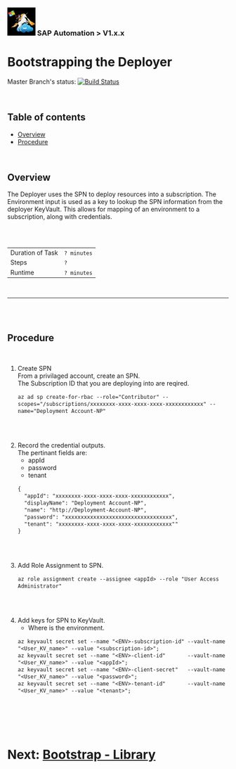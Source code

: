 ### <img src="../../../../documentation/SAP_Automation_on_Azure/assets/images/UnicornSAPBlack256x256.png" width="64px"> SAP Automation > V1.x.x <!-- omit in toc -->
# Bootstrapping the Deployer <!-- omit in toc -->

Master Branch's status: [![Build Status](https://dev.azure.com/azuresaphana/Azure-SAP-HANA/_apis/build/status/Azure.sap-hana?branchName=master&api-version=5.1-preview.1)](https://dev.azure.com/azuresaphana/Azure-SAP-HANA/_build/latest?definitionId=6&branchName=master)

<br/>

## Table of contents <!-- omit in toc -->

- [Overview](#overview)
- [Procedure](#procedure)

<br/>

## Overview

The Deployer uses the SPN to deploy resources into a subscription.
The Environment input is used as a key to lookup the SPN information from the deployer KeyVault.
This allows for mapping of an environment to a subscription, along with credentials.

<br/><br/>

|                  |              |
| ---------------- | ------------ |
| Duration of Task | `? minutes`  |
| Steps            | `?`          |
| Runtime          | `? minutes`  |

<br/>

---

<br/><br/>

## Procedure

<br/>

1. Create SPN<br/>
    From a privilaged account, create an SPN.<br/>
    The Subscription ID that you are deploying into are reqired.
    ```
    az ad sp create-for-rbac --role="Contributor" --scopes="/subscriptions/xxxxxxxx-xxxx-xxxx-xxxx-xxxxxxxxxxxx" --name="Deployment Account-NP"
    ```

<br/><br/>

2. Record the credential outputs.<br/>
   The pertinant fields are:
   - appId
   - password
   - tenant
    ```
    {
      "appId": "xxxxxxxx-xxxx-xxxx-xxxx-xxxxxxxxxxxx",
      "displayName": "Deployment Account-NP",
      "name": "http://Deployment-Account-NP",
      "password": "xxxxxxxxxxxxxxxxxxxxxxxxxxxxxxxxxx",
      "tenant": "xxxxxxxx-xxxx-xxxx-xxxx-xxxxxxxxxxxx""
    }
    ```

<br/><br/>

3. Add Role Assignment to SPN.
    ```
    az role assignment create --assignee <appId> --role "User Access Administrator"
    ```

<br/><br/>

4. Add keys for SPN to KeyVault.
   - Where <ENV> is the environment.
    ```
    az keyvault secret set --name "<ENV>-subscription-id" --vault-name "<User_KV_name>" --value "<subscription-id>";
    az keyvault secret set --name "<ENV>-client-id"       --vault-name "<User_KV_name>" --value "<appId>";
    az keyvault secret set --name "<ENV>-client-secret"   --vault-name "<User_KV_name>" --value "<password>";
    az keyvault secret set --name "<ENV>-tenant-id"       --vault-name "<User_KV_name>" --value "<tenant>";
    ```

<br/><br/><br/><br/>


# Next: [Bootstrap - Library](03-bootstrap-library.md) <!-- omit in toc -->
